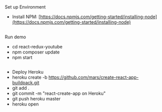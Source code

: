 ##

Set up Environment
- Install NPM: [https://docs.npmjs.com/getting-started/installing-node](https://docs.npmjs.com/getting-started/installing-node)

##

Run demo

- cd react-redux-youtube
- npm composer update
- npm start

##

- Deploy Heroku
- heroku create -b https://github.com/mars/create-react-app-buildpack.git
- git add .
- git commit -m "react-create-app on Heroku"
- git push heroku master
- heroku open
